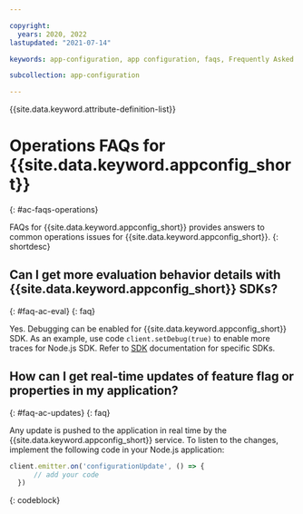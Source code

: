 ```yaml
---

copyright:
  years: 2020, 2022
lastupdated: "2021-07-14"

keywords: app-configuration, app configuration, faqs, Frequently Asked Questions, question, billing, service

subcollection: app-configuration

---
```


{{site.data.keyword.attribute-definition-list}}

# Operations FAQs for {{site.data.keyword.appconfig_short}}
{: #ac-faqs-operations}

FAQs for {{site.data.keyword.appconfig_short}} provides answers to common operations issues for {{site.data.keyword.appconfig_short}}.
{: shortdesc}

## Can I get more evaluation behavior details with {{site.data.keyword.appconfig_short}} SDKs?
{: #faq-ac-eval}
{: faq}

Yes. Debugging can be enabled for {{site.data.keyword.appconfig_short}} SDK. As an example, use code `client.setDebug(true)`
to enable more traces for Node.js SDK. Refer to [SDK](/docs/app-configuration?topic=app-configuration-ac-sdks) documentation for specific SDKs.

## How can I get real-time updates of feature flag or properties in my application?
{: #faq-ac-updates}
{: faq}

Any update is pushed to the application in real time by the {{site.data.keyword.appconfig_short}} service. To listen to the changes, implement the following code in your Node.js application:

```javascript
client.emitter.on('configurationUpdate', () => {
      // add your code
  })
```
{: codeblock}

